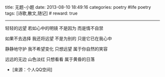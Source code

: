 title: 无题-小题
date: 2013-08-10 18:49:16
categories: poetry #life poetry
tags: [诗歌,散文,随记]  # <!--more-->
reward: true

---

轻轻的远望
若如心中的明镜
不是因为
而是情不自禁

<!--more-->

如果不去选择
我还将远望
不是为别的
只是它已在我心中

静静地守护
我不希望变化
只想远望
属于你自然的笑容


远远的无边
山色淡红
只想看看
属于黄昏的日落

- [来源：个人QQ空间]
